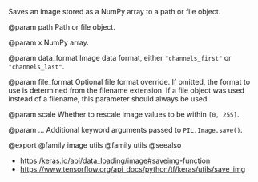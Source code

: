 Saves an image stored as a NumPy array to a path or file object.

@param path
Path or file object.

@param x
NumPy array.

@param data_format
Image data format, either `"channels_first"` or
`"channels_last"`.

@param file_format
Optional file format override. If omitted, the format to
use is determined from the filename extension. If a file object was
used instead of a filename, this parameter should always be used.

@param scale
Whether to rescale image values to be within `[0, 255]`.

@param ...
Additional keyword arguments passed to `PIL.Image.save()`.

@export
@family image utils
@family utils
@seealso
+ <https:/keras.io/api/data_loading/image#saveimg-function>
+ <https://www.tensorflow.org/api_docs/python/tf/keras/utils/save_img>
